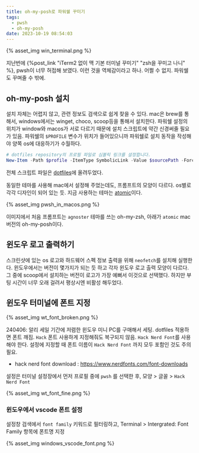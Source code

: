```yaml
---
title: oh-my-posh로 파워쉘 꾸미기
tags:
  - pwsh
  - oh-my-posh
date: 2023-10-19 08:54:03
---
```


{% asset_img win_terminal.png %}

지난번에 {%post_link "iTerm2 없이 맥 기본 터미널 꾸미기" "zsh을 꾸미고 나니" %}, pwsh이 너무 허접해 보였다. 이런 것을 역체감이라고 하나. 
어쩔 수 없지. 파워쉘도 꾸며줄 수 밖에.

<!-- more -->

## oh-my-posh 설치

설치 자체는 어렵지 않고, 관련 정보도 검색으로 쉽게 찾을 수 있다. mac은 brew를 통해서, windows에서는 winget, choco, scoop등을 통해서 설치한다. 
파워쉘 설정의 위치가 window와 macos가 서로 다르기 때문에 설치 스크립트에 약간 신경써줄 필요가 있음. 파워쉘의 `$PROFILE` 변수가 위치가 들어있으니까 파워쉘로 설치 동작을 작성해야 양쪽 os에 대응하기가 수월하다. 

```powershell
# dotfiles repository의 프로필 파일로 심볼릭 링크를 설정합니다.
New-Item -Path $profile -ItemType SymbolicLink -Value $sourcePath -Force
```

전체 스크립트 파일은 [dotfiles](https://github.com/leafbird/dotfiles)에 올려두었다.

동일한 테마를 사용해 mac에서 설정해 주었는데도, 프롬프트의 모양이 다르다. os별로 각각 디자인이 되어 있는 듯. 지금 사용하는 테마는 [atomic](https://github.com/JanDeDobbeleer/oh-my-posh/blob/main/themes/atomic.omp.json)이다.

{% asset_img pwsh_in_macos.png %}

이미지에서 처음 프롬프트는 `agnoster` 테마를 쓰는 oh-my-zsh, 아래가 `atomic` mac 버전의 oh-my-posh이다.

## 윈도우 로고 출력하기

스크린샷에 있는 os 로고와 하드웨어 스펙 정보 출력을 위해 `neofetch`를 설치해 실행한다. 윈도우에서는 버전이 몇가지가 되는 듯 하고 각자 윈도우 로고 출력 모양이 다르다. 그 중에 scoop에서 설치하는 버전이 로고가 가장 예뻐서 이것으로 선택했다. 하지만 부팅 시간이 너무 오래 걸려서 평상시엔 비활성 해두었다. 

## 윈도우 터미널에 폰트 지정

{% asset_img wt_font_broken.png %}

240406: 알리 세일 기간에 저렴한 윈도우 미니 PC를 구매해서 세팅. dotfiles 적용하면 폰트 깨짐. `Hack` 폰트 사용하게 지정해줘도 복구되지 않음. `Hack Nerd Font`를 사용해야 한다. 설정에 지정할 때 폰트 이름이 `Hack Nerd Font` 까지 모두 포함인 것도 주의 필요.

* hack nerd font download : https://www.nerdfonts.com/font-downloads

설정은 터미널 설정장에서 먼저 프로필 중에 `pwsh` 를 선택한 후, 모양 > 글꼴 > `Hack Nerd Font`

{% asset_img wt_font_fine.png %}

### 윈도우에서 vscode 폰트 설정 

설정창 검색에서 `font family` 키워드로 필터링하고, Terminal > Intergrated: Font Family 항목에 폰트명 지정

{% asset_img windows_vscode_font.png %}